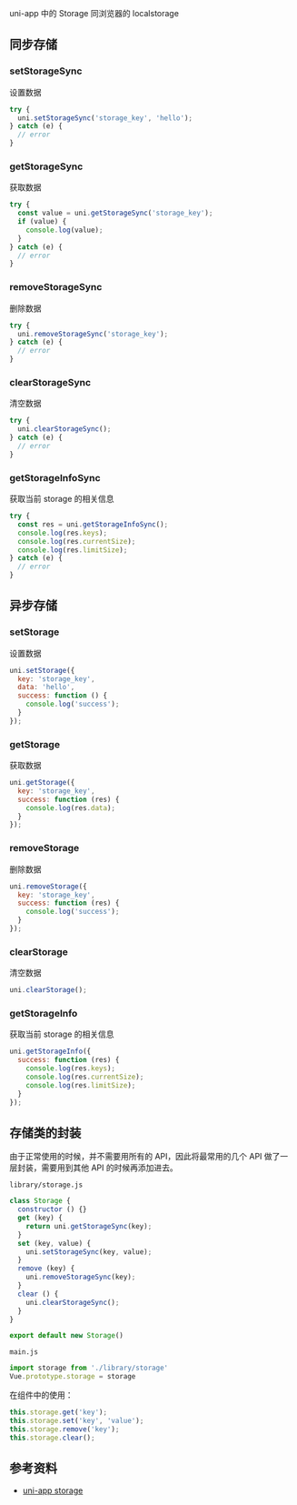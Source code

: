 uni-app 中的 Storage 同浏览器的 localstorage

<a name="608e41ff"></a>
## 同步存储
<a name="setStorageSync"></a>
### setStorageSync
设置数据
```javascript
try {
  uni.setStorageSync('storage_key', 'hello');
} catch (e) {
  // error
}
```

<a name="getStorageSync"></a>
### getStorageSync
获取数据
```javascript
try {
  const value = uni.getStorageSync('storage_key');
  if (value) {
    console.log(value);
  }
} catch (e) {
  // error
}
```

<a name="removeStorageSync"></a>
### removeStorageSync
删除数据
```javascript
try {
  uni.removeStorageSync('storage_key');
} catch (e) {
  // error
}
```

<a name="clearStorageSync"></a>
### clearStorageSync
清空数据
```javascript
try {
  uni.clearStorageSync();
} catch (e) {
  // error
}
```

<a name="getStorageInfoSync"></a>
### getStorageInfoSync
获取当前 storage 的相关信息
```javascript
try {
  const res = uni.getStorageInfoSync();
  console.log(res.keys);
  console.log(res.currentSize);
  console.log(res.limitSize);
} catch (e) {
  // error
}
```

<a name="81d6d990"></a>
## 异步存储
<a name="setStorage"></a>
### setStorage
设置数据
```javascript
uni.setStorage({
  key: 'storage_key',
  data: 'hello',
  success: function () {
    console.log('success');
  }
});
```

<a name="getStorage"></a>
### getStorage
获取数据
```javascript
uni.getStorage({
  key: 'storage_key',
  success: function (res) {
    console.log(res.data);
  }
});
```

<a name="removeStorage"></a>
### removeStorage
删除数据
```javascript
uni.removeStorage({
  key: 'storage_key',
  success: function (res) {
    console.log('success');
  }
});
```

<a name="clearStorage"></a>
### clearStorage
清空数据
```javascript
uni.clearStorage();
```

<a name="getStorageInfo"></a>
### getStorageInfo
获取当前 storage 的相关信息
```javascript
uni.getStorageInfo({
  success: function (res) {
    console.log(res.keys);
    console.log(res.currentSize);
    console.log(res.limitSize);
  }
});
```

<a name="68a838bd"></a>
## 存储类的封装
由于正常使用的时候，并不需要用所有的 API，因此将最常用的几个 API 做了一层封装，需要用到其他 API 的时候再添加进去。

`library/storage.js`
```javascript
class Storage {
  constructor () {}
  get (key) {
    return uni.getStorageSync(key);
  }
  set (key, value) {
    uni.setStorageSync(key, value);
  }
  remove (key) {
    uni.removeStorageSync(key);
  }
  clear () {
    uni.clearStorageSync();
  }
}

export default new Storage()
```

`main.js`
```javascript
import storage from './library/storage'
Vue.prototype.storage = storage
```

在组件中的使用：
```javascript
this.storage.get('key');
this.storage.set('key', 'value');
this.storage.remove('key');
this.storage.clear();
```

<a name="d17a0f0b"></a>
## 参考资料

- [uni-app storage](https://uniapp.dcloud.io/api/storage/storage)

